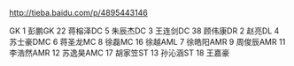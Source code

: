 http://tieba.baidu.com/p/4895443146

GK 1 彭鹏GK 22 蒋榕泽DC 5 朱辰杰DC 3 王连剑DC 38 顾伟康DR 2 赵亮DL 4 苏士豪DMC 6 蒋圣龙MC 8 徐磊MC 16 徐越AML 7 徐皓阳AMR 9 周俊辰AMR 11 李浩然AMR 12 苏逸昊AMC 17 胡家笠ST 13 孙沁涵ST 18 王嘉豪

